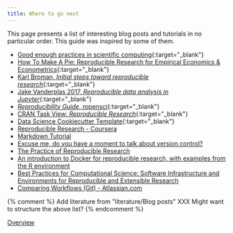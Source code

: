 ```yaml
---
title: Where to go next
---
```

This page presents a list of interesting blog posts and tutorials in no particular order. This guide was inspired by some of them.

* [Good enough practices in scientific computing](http://journals.plos.org/ploscompbiol/article?id=10.1371/journal.pcbi.1005510){:target="_blank"}
* [How To Make A Pie: Reproducible Research for Empirical Economics & Econometrics](https://www.tse-fr.eu/sites/default/files/TSE/documents/doc/wp/2018/wp_tse_933.pdf){:target="_blank"}
* [Karl Broman, *Initial steps toward reproducible research*](http://kbroman.org/steps2rr/){:target="_blank"}
* [Jake Vanderplas 2017, *Reproducible data analysis in Jupyter*](https://jakevdp.github.io/blog/2017/03/03/reproducible-data-analysis-in-jupyter/){:target="_blank"}
* [*Reproducibility Guide*, ropensci](http://ropensci.github.io/reproducibility-guide/sections/introduction/){:target="_blank"}
* [CRAN Task View: *Reproducible Research*](https://cran.r-project.org/web/views/ReproducibleResearch.html){:target="_blank"}
* [Data Science Cookiecutter Template](http://drivendata.github.io/cookiecutter-data-science/){:target="_blank"}
* [Reproducible Research - Coursera](https://www.coursera.org/learn/reproducible-research)
* [Markdown Tutorial](https://www.markdowntutorial.com/)
* [Excuse me, do you have a moment to talk about version control?](https://peerj.com/preprints/3159/)
* [The Practice of Reproducible Research](https://www.practicereproducibleresearch.org/)
* [An introduction to Docker for reproducible research, with examples from the R environment](https://arxiv.org/abs/1410.0846)
* [Best Practices for Computational Science: Software Infrastructure and Environments for Reproducible and Extensible Research](https://openresearchsoftware.metajnl.com/articles/10.5334/jors.ay/)
* [Comparing Workflows (Git) - Atlassian.com](https://www.atlassian.com/git/tutorials/comparing-workflows)


{% comment %}
Add literature from "literature/Blog posts"
XXX Might want to structure the above list?
{% endcomment %}


[Overview](./index.md)